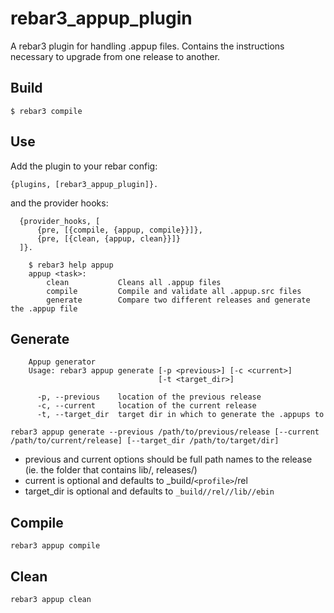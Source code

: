 rebar3_appup_plugin
=====

A rebar3 plugin for handling .appup files. Contains the instructions necessary to upgrade from one release to another.

Build
-----

    $ rebar3 compile

Use
---

Add the plugin to your rebar config:

    {plugins, [rebar3_appup_plugin]}.

and the provider hooks:

```
  {provider_hooks, [
      {pre, [{compile, {appup, compile}}]},
      {pre, [{clean, {appup, clean}}]}
  ]}.
```

```
    $ rebar3 help appup
    appup <task>:
        clean           Cleans all .appup files
        compile         Compile and validate all .appup.src files
        generate        Compare two different releases and generate the .appup file
```

Generate
---

```
    Appup generator
    Usage: rebar3 appup generate [-p <previous>] [-c <current>]
                                 [-t <target_dir>]

      -p, --previous    location of the previous release
      -c, --current     location of the current release
      -t, --target_dir  target dir in which to generate the .appups to
```

    rebar3 appup generate --previous /path/to/previous/release [--current /path/to/current/release] [--target_dir /path/to/target/dir]

  * previous and current options should be full path names to the release (ie. the folder that contains lib/, releases/)
  * current is optional and defaults to _build/`<profile>`/rel
  * target_dir is optional and defaults to `_build/`<profile>`/rel/`<app>`/lib/`<app>`/ebin`

Compile
---

    rebar3 appup compile

Clean
---

    rebar3 appup clean
